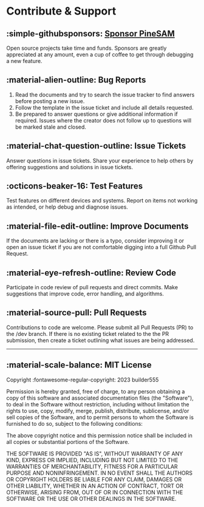 
# Contribute & Support

## :simple-githubsponsors:  [Sponsor PineSAM](https://github.com/sponsors/builder555)

Open source projects take time and funds. Sponsors are greatly appreciated at any amount, even a cup of coffee to get through debugging a new feature.

## :material-alien-outline: Bug Reports

1. Read the documents and try to search the issue tracker to find answers before posting a new issue.
2. Follow the template in the issue ticket and include all details requested.
3. Be prepared to answer questions or give additional information if required. Issues where the creator does not follow up to questions will be marked stale and closed.

## :material-chat-question-outline: Issue Tickets

Answer questions in issue tickets. Share your experience to help others by offering suggestions and solutions in issue tickets.

## :octicons-beaker-16: Test Features

Test features on different devices and systems. Report on items not working as intended, or help debug and diagnose issues.

## :material-file-edit-outline: Improve Documents

If the documents are lacking or there is a typo, consider improving it or open an issue ticket if you are not comfortable digging into a full Github Pull Request.

## :material-eye-refresh-outline: Review Code

Participate in code review of pull requests and direct commits. Make suggestions that improve code, error handling, and algorithms.

## :material-source-pull: Pull Requests

Contributions to code are welcome. Please submit all Pull Requests (PR) to the /dev branch. If there is no existing ticket related to the the PR submission, then create a ticket outlining what issues are being addressed.
<br>


---
## :material-scale-balance: MIT License

Copyright :fontawesome-regular-copyright: 2023 builder555

Permission is hereby granted, free of charge, to any person obtaining a copy
of this software and associated documentation files (the "Software"), to deal
in the Software without restriction, including without limitation the rights
to use, copy, modify, merge, publish, distribute, sublicense, and/or sell
copies of the Software, and to permit persons to whom the Software is
furnished to do so, subject to the following conditions:

The above copyright notice and this permission notice shall be included in all
copies or substantial portions of the Software.

THE SOFTWARE IS PROVIDED "AS IS", WITHOUT WARRANTY OF ANY KIND, EXPRESS OR
IMPLIED, INCLUDING BUT NOT LIMITED TO THE WARRANTIES OF MERCHANTABILITY,
FITNESS FOR A PARTICULAR PURPOSE AND NONINFRINGEMENT. IN NO EVENT SHALL THE
AUTHORS OR COPYRIGHT HOLDERS BE LIABLE FOR ANY CLAIM, DAMAGES OR OTHER
LIABILITY, WHETHER IN AN ACTION OF CONTRACT, TORT OR OTHERWISE, ARISING FROM,
OUT OF OR IN CONNECTION WITH THE SOFTWARE OR THE USE OR OTHER DEALINGS IN THE
SOFTWARE.
